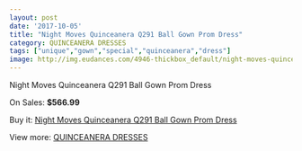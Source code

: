 ```yaml
---
layout: post
date: '2017-10-05'
title: "Night Moves Quinceanera Q291 Ball Gown Prom Dress"
category: QUINCEANERA DRESSES
tags: ["unique","gown","special","quinceanera","dress"]
image: http://img.eudances.com/4946-thickbox_default/night-moves-quinceanera-q291-ball-gown-prom-dress.jpg
---
```

Night Moves Quinceanera Q291 Ball Gown Prom Dress

On Sales: **$566.99**
<a href="https://www.eudances.com/en/quinceanera-dresses/1666-night-moves-quinceanera-q291-ball-gown-prom-dress.html"><amp-img layout="responsive" width="600" height="600" src="//img.eudances.com/4946-thickbox_default/night-moves-quinceanera-q291-ball-gown-prom-dress.jpg" alt="Night Moves Quinceanera Q291 Ball Gown Prom Dress 0" /></a>
<a href="https://www.eudances.com/en/quinceanera-dresses/1666-night-moves-quinceanera-q291-ball-gown-prom-dress.html"><amp-img layout="responsive" width="600" height="600" src="//img.eudances.com/4947-thickbox_default/night-moves-quinceanera-q291-ball-gown-prom-dress.jpg" alt="Night Moves Quinceanera Q291 Ball Gown Prom Dress 1" /></a>

Buy it: [Night Moves Quinceanera Q291 Ball Gown Prom Dress](https://www.eudances.com/en/quinceanera-dresses/1666-night-moves-quinceanera-q291-ball-gown-prom-dress.html "Night Moves Quinceanera Q291 Ball Gown Prom Dress")

View more: [QUINCEANERA DRESSES](https://www.eudances.com/en/17-quinceanera-dresses "QUINCEANERA DRESSES")
